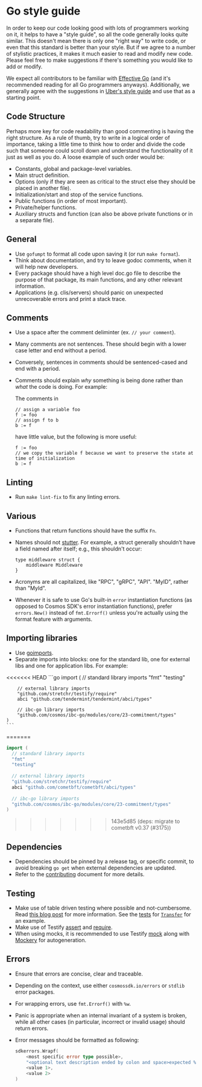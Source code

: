 
# Go style guide

In order to keep our code looking good with lots of programmers working on it, it helps to have a "style guide", so all the code generally looks quite similar. This doesn't mean there is only one "right way" to write code, or even that this standard is better than your style.  But if we agree to a number of stylistic practices, it makes it much easier to read and modify new code. Please feel free to make suggestions if there's something you would like to add or modify.

We expect all contributors to be familiar with [Effective Go](https://golang.org/doc/effective_go.html) (and it's recommended reading for all Go programmers anyways). Additionally, we generally agree with the suggestions in [Uber's style guide](https://github.com/uber-go/guide/blob/master/style.md) and use that as a starting point.

## Code Structure

Perhaps more key for code readability than good commenting is having the right structure. As a rule of thumb, try to write in a logical order of importance, taking a little time to think how to order and divide the code such that someone could scroll down and understand the functionality of it just as well as you do. A loose example of such order would be:

- Constants, global and package-level variables.
- Main struct definition.
- Options (only if they are seen as critical to the struct else they should be placed in another file).
- Initialization/start and stop of the service functions.
- Public functions (in order of most important).
- Private/helper functions.
- Auxiliary structs and function (can also be above private functions or in a separate file).

## General

- Use `gofumpt` to format all code upon saving it (or run `make format`).
- Think about documentation, and try to leave godoc comments, when it will help new developers.
- Every package should have a high level doc.go file to describe the purpose of that package, its main functions, and any other relevant information.
- Applications (e.g. clis/servers) should panic on unexpected unrecoverable errors and print a stack trace.

## Comments

- Use a space after the comment deliminter (ex. `// your comment`).
- Many comments are not sentences. These should begin with a lower case letter and end without a period.
- Conversely, sentences in comments should be sentenced-cased and end with a period.
- Comments should explain _why_ something is being done rather than _what_ the code is doing. For example:

	The comments in 

	```
	// assign a variable foo
	f := foo
	// assign f to b
	b := f
	```

	have little value,	but the following is more useful:

	```
	f := foo
	// we copy the variable f because we want to preserve the state at time of initialization
	b := f
	```

## Linting

- Run `make lint-fix` to fix any linting errors.

## Various

- Functions that return functions should have the suffix `Fn`.
- Names should not [stutter](https://blog.golang.org/package-names). For example, a struct generally shouldn’t have a field named after itself; e.g., this shouldn't occur:

	``` golang
	type middleware struct {
		middleware Middleware
	}
	```

- Acronyms are all capitalized, like "RPC", "gRPC", "API". "MyID", rather than "MyId".
- Whenever it is safe to use Go's built-in `error` instantiation functions (as opposed to Cosmos SDK's error instantiation functions), prefer `errors.New()` instead of `fmt.Errorf()` unless you're actually using the format feature with arguments.

## Importing libraries

- Use [goimports](https://godoc.org/golang.org/x/tools/cmd/goimports).
- Separate imports into blocks: one for the standard lib, one for external libs and one for application libs. For example:

<<<<<<< HEAD
	```go
	import (
		// standard library imports
		"fmt"
		"testing"
					
		// external library imports
		"github.com/stretchr/testify/require"
		abci "github.com/tendermint/tendermint/abci/types"
					
		// ibc-go library imports
		"github.com/cosmos/ibc-go/modules/core/23-commitment/types"
	)
	```
=======
```go
import (
  // standard library imports
  "fmt"
  "testing"
      
  // external library imports
  "github.com/stretchr/testify/require"
  abci "github.com/cometbft/cometbft/abci/types"
      
  // ibc-go library imports
  "github.com/cosmos/ibc-go/modules/core/23-commitment/types"
)
```
>>>>>>> 143e5d85 (deps: migrate to cometbft v0.37 (#3175))

## Dependencies

- Dependencies should be pinned by a release tag, or specific commit, to avoid breaking `go get` when external dependencies are updated.
- Refer to the [contributing](./development-setup.md#dependencies) document for more details.

## Testing

- Make use of table driven testing where possible and not-cumbersome. Read [this blog post](https://dave.cheney.net/2013/06/09/writing-table-driven-tests-in-go) for more information. See the [tests](https://github.com/cosmos/ibc-go/blob/f24f41ea8a61fe87f6becab94e84de08c8aa9381/modules/apps/transfer/keeper/msg_server_test.go#L11) for [`Transfer`](https://github.com/cosmos/ibc-go/blob/f24f41ea8a61fe87f6becab94e84de08c8aa9381/modules/apps/transfer/keeper/msg_server.go#L15) for an example.
- Make use of Testify [assert](https://godoc.org/github.com/stretchr/testify/assert) and [require](https://godoc.org/github.com/stretchr/testify/require).
- When using mocks, it is recommended to use Testify [mock](https://pkg.go.dev/github.com/stretchr/testify/mock) along with [Mockery](https://github.com/vektra/mockery) for autogeneration.

## Errors

- Ensure that errors are concise, clear and traceable.
- Depending on the context, use either `cosmossdk.io/errors` or `stdlib` error packages.
- For wrapping errors, use `fmt.Errorf()` with `%w`.
- Panic is appropriate when an internal invariant of a system is broken, while all other cases (in particular, incorrect or invalid usage) should return errors.
- Error messages should be formatted as following:

	```go
	sdkerrors.Wrapf(
		<most specific error type possible>,
		"<optional text description ended by colon and space>expected %s, got %s",
		<value 1>,
		<value 2>
	)
	```